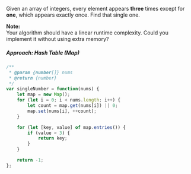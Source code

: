 Given an array of integers, every element appears **three** times except for **one**, which appears exactly once. Find that single one.

**Note:**  
Your algorithm should have a linear runtime complexity. Could you implement it without using extra memory?

##### Approach: Hash Table \(Map\)

```js
/**
 * @param {number[]} nums
 * @return {number}
 */
var singleNumber = function(nums) {
    let map = new Map();
    for (let i = 0; i < nums.length; i++) {
        let count = map.get(nums[i]) || 0;
        map.set(nums[i], ++count);
    }

    for (let [key, value] of map.entries()) {
        if (value < 3) {
            return key;
        }
    }

    return -1;
};
```



